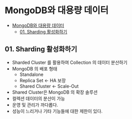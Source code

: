 # MongoDB와 대용량 데이터
- [MongoDB와 대용량 데이터](#mongodb와-대용량-데이터)
  - [01. Sharding 활성화하기](#01-sharding-활성화하기)
## 01. Sharding 활성화하기
- Sharded Cluster 를 활용하여 Collection 의 데이터 분산하기
- MongoDB 의 배포 형태
  - Standalone
  - Replica Set <- HA 보장
  - Shared Cluster <- Scale-Out
- Shared Cluster은 MongoDB 의 확장 솔루션
- 컬렉션 데이터의 분산이 가능
- 운영 및 관리가 까다롭다.
- 성능이 느리거나 기타 기능들에 대한 제한이 있다.

